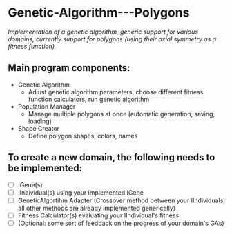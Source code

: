 # Genetic-Algorithm---Polygons
*Implementation of a genetic algorithm, generic support for various domains, 
currently support for polygons (using their axial symmetry as a fitness function).*

## Main program components:
  - Genetic Algorithm
    - Adjust genetic algorithm parameters, choose different fitness function calculators, run genetic algorithm
  - Population Manager
    - Manage multiple polygons at once (automatic generation, saving, loading)
  - Shape Creator
    - Define polygon shapes, colors, names
    
## To create a new domain, the following needs to be implemented:
  - [ ] IGene(s)
  - [ ] IIndividual(s) using your implemented IGene
  - [ ] GeneticAlgortihm Adapter (Crossover method between your IIndividuals, all other methods are already implemented generically)
  - [ ] Fitness Calculator(s) evaluating your IIndividual's fitness
  - [ ] \(Optional: some sort of feedback on the progress of your domain's GAs)
